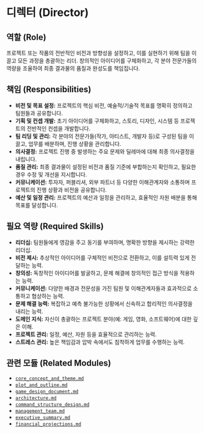 # 디렉터 (Director)

## 역할 (Role)

프로젝트 또는 작품의 전반적인 비전과 방향성을 설정하고, 이를 실현하기 위해 팀을 이끌고 모든 과정을 총괄하는 리더. 창의적인 아이디어를 구체화하고, 각 분야 전문가들의 역량을 조율하여 최종 결과물의 품질과 완성도를 책임집니다.

## 책임 (Responsibilities)

* **비전 및 목표 설정:** 프로젝트의 핵심 비전, 예술적/기술적 목표를 명확히 정의하고 팀원들과 공유합니다.
* **기획 및 컨셉 개발:** 초기 아이디어를 구체화하고, 스토리, 디자인, 시스템 등 프로젝트의 전반적인 컨셉을 개발합니다.
* **팀 리딩 및 관리:** 각 분야의 전문가들(작가, 아티스트, 개발자 등)로 구성된 팀을 이끌고, 업무를 배분하며, 진행 상황을 관리합니다.
* **의사결정:** 프로젝트 진행 중 발생하는 주요 문제와 딜레마에 대해 최종 의사결정을 내립니다.
* **품질 관리:** 최종 결과물이 설정된 비전과 품질 기준에 부합하는지 확인하고, 필요한 경우 수정 및 개선을 지시합니다.
* **커뮤니케이션:** 투자자, 퍼블리셔, 외부 파트너 등 다양한 이해관계자와 소통하며 프로젝트의 진행 상황과 비전을 공유합니다.
* **예산 및 일정 관리:** 프로젝트의 예산과 일정을 관리하고, 효율적인 자원 배분을 통해 목표를 달성합니다.

## 필요 역량 (Required Skills)

* **리더십:** 팀원들에게 영감을 주고 동기를 부여하며, 명확한 방향을 제시하는 강력한 리더십.
* **비전 제시:** 추상적인 아이디어를 구체적인 비전으로 전환하고, 이를 설득력 있게 전달하는 능력.
* **창의성:** 독창적인 아이디어를 발굴하고, 문제 해결에 창의적인 접근 방식을 적용하는 능력.
* **커뮤니케이션:** 다양한 배경과 전문성을 가진 팀원 및 이해관계자들과 효과적으로 소통하고 협상하는 능력.
* **문제 해결 능력:** 복잡하고 예측 불가능한 상황에서 신속하고 합리적인 의사결정을 내리는 능력.
* **도메인 지식:** 자신이 총괄하는 프로젝트 분야(예: 게임, 영화, 소프트웨어)에 대한 깊은 이해.
* **프로젝트 관리:** 일정, 예산, 자원 등을 효율적으로 관리하는 능력.
* **스트레스 관리:** 높은 책임감과 압박 속에서도 침착하게 업무를 수행하는 능력.

## 관련 모듈 (Related Modules)

* [`core_concept_and_theme.md`](../modules/core_concept_and_theme.md)
* [`plot_and_outline.md`](../modules/plot_and_outline.md)
* [`game_design_document.md`](../modules/game_design_document.md)
* [`architecture.md`](../modules/architecture.md)
* [`command_structure_design.md`](../modules/command_structure_design.md)
* [`management_team.md`](../modules/management_team.md)
* [`executive_summary.md`](../modules/executive_summary.md)
* [`financial_projections.md`](../modules/financial_projections.md)
